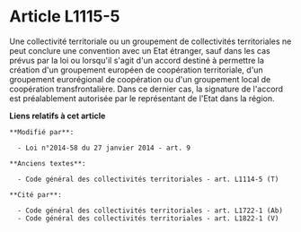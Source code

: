 # Article L1115-5

Une collectivité territoriale ou un groupement de collectivités territoriales ne peut conclure une convention avec un Etat
étranger, sauf dans les cas prévus par la loi ou lorsqu'il s'agit d'un accord destiné à permettre la création d'un groupement
européen de coopération territoriale, d'un groupement eurorégional de coopération ou d'un groupement local de coopération
transfrontalière. Dans ce dernier cas, la signature de l'accord est préalablement autorisée par le représentant de l'Etat
dans la région.

**Liens relatifs à cet article**

	**Modifié par**:

	  - Loi n°2014-58 du 27 janvier 2014 - art. 9

	**Anciens textes**:

	  - Code général des collectivités territoriales - art. L1114-5 (T)

	**Cité par**:

	  - Code général des collectivités territoriales - art. L1722-1 (Ab)
	  - Code général des collectivités territoriales - art. L1822-1 (V)
